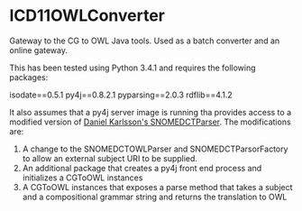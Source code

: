ICD11OWLConverter
=================

Gateway to the CG to OWL Java tools.  Used as a batch converter and an online gateway.

This has been tested using Python 3.4.1 and requires the following packages:

isodate==0.5.1
py4j==0.8.2.1
pyparsing==2.0.3
rdflib==4.1.2

It also assumes that a py4j server image is running tha provides access to a modified version of
[Daniel Karlsson's SNOMEDCTParser](https://github.com/danka74/SnomedCTParser).  The modifications are:
1. A change to the SNOMEDCTOWLParser and SNOMEDCTParsorFactory to allow an external subject URI to be supplied.
2. An additional package that creates a py4j front end process and initializes a CGToOWL instances
3. A CGToOWL instances that exposes a parse method that takes a subject and a compositional grammar string and returns
the translation to OWL

